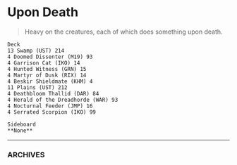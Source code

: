 # Upon Death
> Heavy on the creatures, each of which does something upon death.

```
Deck
13 Swamp (UST) 214
4 Doomed Dissenter (M19) 93
4 Garrison Cat (IKO) 14
4 Hunted Witness (GRN) 15
4 Martyr of Dusk (RIX) 14
4 Beskir Shieldmate (KHM) 4
11 Plains (UST) 212
4 Deathbloom Thallid (DAR) 84
4 Herald of the Dreadhorde (WAR) 93
4 Nocturnal Feeder (JMP) 16
4 Serrated Scorpion (IKO) 99

Sideboard
**None**
```

***
### ARCHIVES